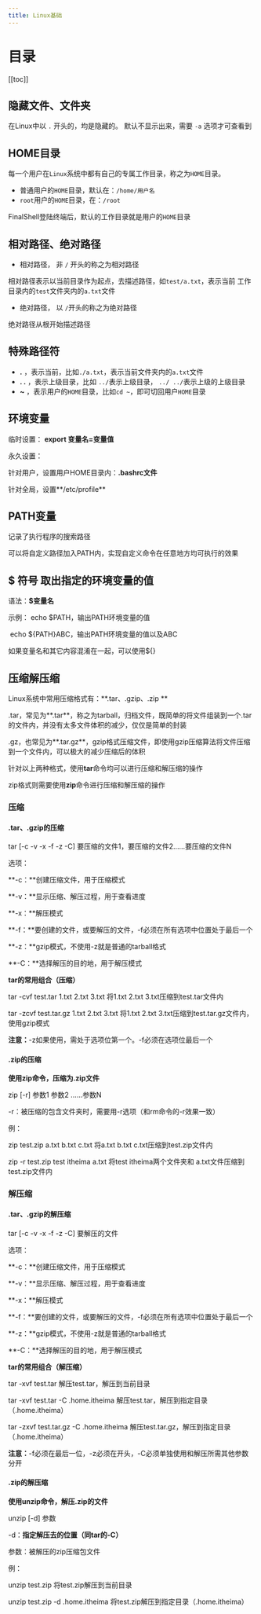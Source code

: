 ```yaml
---
title: Linux基础
---
```

# 目录

[[toc]]

## **隐藏文件、文件夹**

在Linux中以 `.` 开头的，均是隐藏的。 默认不显示出来，需要 `-a` 选项才可查看到

## **HOME目录**

每一个用户在`Linux`系统中都有自己的专属工作目录，称之为`HOME`目录。 

- 普通用户的`HOME`目录，默认在：`/home/用户名` 
- `root`用户的`HOME`目录，在：`/root` 

FinalShell登陆终端后，默认的工作目录就是用户的`HOME`目录



## **相对路径、绝对路径**

- 相对路径， 非  `/`  开头的称之为相对路径 

相对路径表示以当前目录作为起点，去描述路径，如`test/a.txt`，表示当前 工作目录内的`test`文件夹内的`a.txt`文件 

- 绝对路径， 以 `/`开头的称之为绝对路径 

绝对路径从根开始描述路径  

## **特殊路径符**

- **.** ，表示当前，比如`./a.txt`，表示当前文件夹内的`a.txt`文件 
- **. .** ，表示上级目录，比如 `../`表示上级目录， `../ ../`表示上级的上级目录 
- **~** ，表示用户的`HOME`目录，比如`cd ~`，即可切回用户`HOME`目录  

## 环境变量


临时设置： **export 变量名=变量值**

永久设置：

针对用户，设置用户HOME目录内：**.bashrc文件**

针对全局，设置**/etc/profile**


## PATH变量


记录了执行程序的搜索路径 

可以将自定义路径加入PATH内，实现自定义命令在任意地方均可执行的效果 


## $ 符号 取出指定的环境变量的值


语法：**$变量名** 

示例： echo $PATH，输出PATH环境变量的值 

​           echo ${PATH}ABC，输出PATH环境变量的值以及ABC 

如果变量名和其它内容混淆在一起，可以使用${} 


## 压缩解压缩

Linux系统中常用压缩格式有：**.tar、.gzip、.zip **

.tar，常见为**.tar**，称之为tarball，归档文件，既简单的将文件组装到一个.tar的文件内，并没有太多文件体积的减少，仅仅是简单的封装

.gz，也常见为**.tar.gz**，gzip格式压缩文件，即使用gzip压缩算法将文件压缩到一个文件内，可以极大的减少压缩后的体积

针对以上两种格式，使用**tar**命令均可以进行压缩和解压缩的操作

zip格式则需要使用**zip**命令进行压缩和解压缩的操作

### 压缩

#### **.tar、.gzip的压缩**

tar [-c -v -x -f -z -C] 要压缩的文件1，要压缩的文件2……要压缩的文件N

选项：

**-c：**创建压缩文件，用于压缩模式

**-v：**显示压缩、解压过程，用于查看进度

**-x：**解压模式

**-f：**要创建的文件，或要解压的文件，-f必须在所有选项中位置处于最后一个

**-z：**gzip模式，不使用-z就是普通的tarball格式

**-C：**选择解压的目的地，用于解压模式

**tar的常用组合（压缩）**

tar -cvf test.tar 1.txt 2.txt 3.txt	将1.txt 2.txt 3.txt压缩到test.tar文件内

tar -zcvf test.tar.gz 1.txt 2.txt 3.txt	将1.txt 2.txt 3.txt压缩到test.tar.gz文件内，使用gzip模式

**注意：**-z如果使用，需处于选项位第一个。-f必须在选项位最后一个

#### **.zip的压缩**

**使用zip命令，压缩为.zip文件**

zip [-r] 参数1 参数2 ……参数N

-r：被压缩的包含文件夹时，需要用-r选项（和rm命令的-r效果一致）

例：

zip test.zip a.txt b.txt c.txt	将a.txt b.txt c.txt压缩到test.zip文件内

zip -r test.zip test itheima a.txt	将test itheima两个文件夹和 a.txt文件压缩到test.zip文件内


### 解压缩

#### **.tar、.gzip的解压缩**

tar [-c -v -x -f -z -C] 要解压的文件

选项：

**-c：**创建压缩文件，用于压缩模式

**-v：**显示压缩、解压过程，用于查看进度

**-x：**解压模式

**-f：**要创建的文件，或要解压的文件，-f必须在所有选项中位置处于最后一个

**-z：**gzip模式，不使用-z就是普通的tarball格式

**-C：**选择解压的目的地，用于解压模式

**tar的常用组合（解压缩）**

tar -xvf test.tar	解压test.tar，解压到当前目录

tar -xvf test.tar -C .home.itheima	解压test.tar，解压到指定目录（.home.itheima）

tar -zxvf test.tar.gz -C .home.itheima	解压test.tar.gz，解压到指定目录（.home.itheima）

**注意：**-f必须在最后一位，-z必须在开头，-C必须单独使用和解压所需其他参数分开

#### **.zip的解压缩**

**使用unzip命令，解压.zip的文件**

unzip [-d] 参数

-d：**指定解压去的位置（同tar的-C）**

参数：被解压的zip压缩包文件

例：

unzip test.zip	将test.zip解压到当前目录

unzip test.zip -d .home.itheima	将test.zip解压到指定目录（.home.itheima）
